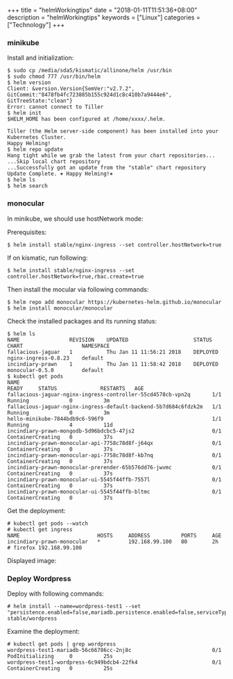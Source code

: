 +++
title = "helmWorkingtips"
date = "2018-01-11T11:51:36+08:00"
description = "helmWorkingtips"
keywords = ["Linux"]
categories = ["Technology"]
+++
### minikube
Install and initialization:    

```
$ sudo cp /media/sda5/kismatic/allinone/helm /usr/bin
$ sudo chmod 777 /usr/bin/helm
$ helm version
Client: &version.Version{SemVer:"v2.7.2", GitCommit:"8478fb4fc723885b155c924d1c8c410b7a9444e6", GitTreeState:"clean"}
Error: cannot connect to Tiller
$ helm init
$HELM_HOME has been configured at /home/xxxx/.helm.

Tiller (the Helm server-side component) has been installed into your Kubernetes Cluster.
Happy Helming!
$ helm repo update
Hang tight while we grab the latest from your chart repositories...
...Skip local chart repository
...Successfully got an update from the "stable" chart repository
Update Complete. ⎈ Happy Helming!⎈ 
$ helm ls
$ helm search
```
### monocular
In minikube, we should use hostNetwork mode:    

Prerequisites:    

```
$ helm install stable/nginx-ingress --set controller.hostNetwork=true
```
If on kismatic, run following:    

```
$ helm install stable/nginx-ingress --set controller.hostNetwork=true,rbac.create=true
```


Then install the mocular via following commands:    

```
$ helm repo add monocular https://kubernetes-helm.github.io/monocular
$ helm install monocular/monocular
```
Check the installed packages and its running status:    

```
$ helm ls
NAME             	REVISION	UPDATED                 	STATUS  	CHART               	NAMESPACE
fallacious-jaguar	1       	Thu Jan 11 11:56:21 2018	DEPLOYED	nginx-ingress-0.8.23	default  
incindiary-prawn 	1       	Thu Jan 11 11:58:42 2018	DEPLOYED	monocular-0.5.0     	default  
$ kubectl get pods
NAME                                                              READY     STATUS              RESTARTS   AGE
fallacious-jaguar-nginx-ingress-controller-55cd4578cb-vpn2q       1/1       Running             0          3m
fallacious-jaguar-nginx-ingress-default-backend-5b7d684c6fdzk2m   1/1       Running             0          3m
hello-minikube-7844bdb9c6-596f9                                   1/1       Running             4          11d
incindiary-prawn-mongodb-5d96bdcbc5-47js2                         0/1       ContainerCreating   0          37s
incindiary-prawn-monocular-api-7758c78d8f-j64qx                   0/1       ContainerCreating   0          37s
incindiary-prawn-monocular-api-7758c78d8f-kb7nq                   0/1       ContainerCreating   0          37s
incindiary-prawn-monocular-prerender-65b576dd76-jwvmc             0/1       ContainerCreating   0          37s
incindiary-prawn-monocular-ui-5545f44ffb-7557l                    0/1       ContainerCreating   0          37s
incindiary-prawn-monocular-ui-5545f44ffb-bltmc                    0/1       ContainerCreating   0          37s
```

Get the deployment:    

```
# kubectl get pods --watch
# kubectl get ingress
NAME                         HOSTS     ADDRESS          PORTS     AGE
incindiary-prawn-monocular   *         192.168.99.100   80        2h
# firefox 192.168.99.100
```
Displayed image:   

### Deploy Wordpress
Deploy with following commands:    

```
# helm install --name=wordpress-test1 --set "persistence.enabled=false,mariadb.persistence.enabled=false,serviceType=ClusterIP" stable/wordpress
``` 
Examine the deployment:    

```
# kubectl get pods | grep wordpress
wordpress-test1-mariadb-56c66786cc-2nj8c                          0/1       PodInitializing     0          25s
wordpress-test1-wordpress-6c949bdcb4-22fk4                        0/1       ContainerCreating   0          25s
```

